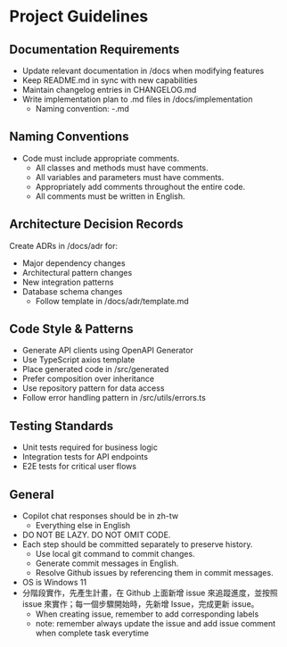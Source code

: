 # Project Guidelines
## Documentation Requirements
- Update relevant documentation in /docs when modifying features
- Keep README.md in sync with new capabilities
- Maintain changelog entries in CHANGELOG.md
- Write implementation plan to .md files in /docs/implementation
  - Naming convention: <date>-<feature-name>.md

## Naming Conventions
- Code must include appropriate comments.
  - All classes and methods must have comments.
  - All variables and parameters must have comments.
  - Appropriately add comments throughout the entire code.
  - All comments must be written in English.

## Architecture Decision Records
Create ADRs in /docs/adr for:
- Major dependency changes
- Architectural pattern changes
- New integration patterns
- Database schema changes
    - Follow template in /docs/adr/template.md

## Code Style & Patterns
- Generate API clients using OpenAPI Generator
- Use TypeScript axios template
- Place generated code in /src/generated
- Prefer composition over inheritance
- Use repository pattern for data access
- Follow error handling pattern in /src/utils/errors.ts

## Testing Standards
- Unit tests required for business logic
- Integration tests for API endpoints
- E2E tests for critical user flows

## General
- Copilot chat responses should be in zh-tw
  - Everything else in English
- DO NOT BE LAZY. DO NOT OMIT CODE.
- Each step should be committed separately to preserve history.
  - Use local git command to commit changes.
  - Generate commit messages in English.
  - Resolve Github issues by referencing them in commit messages.
- OS is Windows 11
- 分階段實作，先產生計畫，在 Github 上面新增 issue 來追蹤進度，並按照 issue 來實作；每一個步驟開始時，先新增 Issue，完成更新 issue。
  - When creating issue, remember to add corresponding labels
  - note: remember always update the issue and add issue comment when complete task everytime